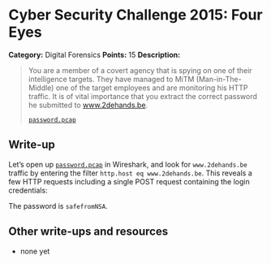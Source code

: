 # Cyber Security Challenge 2015: Four Eyes

**Category:** Digital Forensics
**Points:** 15
**Description:**

> You are a member of a covert agency that is spying on one of their intelligence targets. They have managed to MiTM (Man-in-The-Middle) one of the target employees and are monitoring his HTTP traffic. It is of vital importance that you extract the correct password he submitted to www.2dehands.be.
>
> [`password.pcap`](password.pcap)

## Write-up

Let’s open up [`password.pcap`](password.pcap) in Wireshark, and look for `www.2dehands.be` traffic by entering the filter `http.host eq www.2dehands.be`. This reveals a few HTTP requests including a single POST request containing the login credentials:

[](wireshark.png)

The password is `safefromNSA`.

## Other write-ups and resources

* none yet
